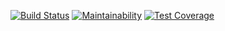 [![Build Status](https://travis-ci.org/nbaehler/sweng.svg?branch=master)](https://travis-ci.org/nbaehler/sweng)
[![Maintainability](https://api.codeclimate.com/v1/badges/8cf861ffdfafc9c9a7a4/maintainability)](https://codeclimate.com/github/nbaehler/sweng/maintainability)
[![Test Coverage](https://api.codeclimate.com/v1/badges/8cf861ffdfafc9c9a7a4/test_coverage)](https://codeclimate.com/github/nbaehler/sweng/test_coverage)